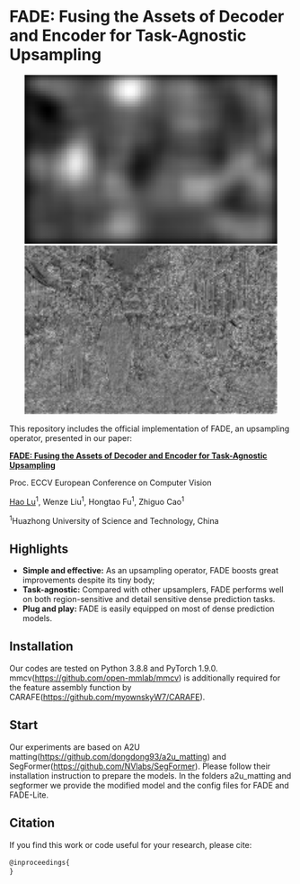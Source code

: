 # FADE: Fusing the Assets of Decoder and Encoder for Task-Agnostic Upsampling

<center class="half"> 
  <img src="carafe.gif" width="450" title="CARAFE"/><img src="fade.gif" width="450" title="FADE"/>
</center>


This repository includes the official implementation of FADE, an upsampling operator, presented in our paper:

**[FADE: Fusing the Assets of Decoder and Encoder for Task-Agnostic Upsampling](https://arxiv.org/abs/)**

Proc. ECCV European Conference on Computer Vision

[Hao Lu](https://sites.google.com/site/poppinace/)<sup>1</sup>, Wenze Liu<sup>1</sup>, Hongtao Fu<sup>1</sup>, Zhiguo Cao<sup>1</sup>

<sup>1</sup>Huazhong University of Science and Technology, China

## Highlights
- **Simple and effective:** As an upsampling operator, FADE boosts great improvements despite its tiny body;
- **Task-agnostic:** Compared with other upsamplers, FADE performs well on both region-sensitive and detail sensitive dense prediction tasks.
- **Plug and play:** FADE is easily equipped on most of dense prediction models.

## Installation
Our codes are tested on Python 3.8.8 and PyTorch 1.9.0. mmcv(https://github.com/open-mmlab/mmcv) is additionally required for the feature assembly function by CARAFE(https://github.com/myownskyW7/CARAFE).

## Start
Our experiments are based on A2U matting(https://github.com/dongdong93/a2u_matting) and SegFormer(https://github.com/NVlabs/SegFormer). Please follow their installation instruction to prepare the models. In the folders a2u_matting and segformer we provide the modified model and the config files for FADE and FADE-Lite.

## Citation
If you find this work or code useful for your research, please cite:
```
@inproceedings{
}
